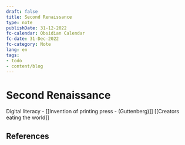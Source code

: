 ```yaml
---
draft: false
title: Second Renaissance
type: note
publishDate: 31-12-2022
fc-calendar: Obsidian Calendar
fc-date: 31-Dec-2022
fc-category: Note
lang: en
tags:
- todo
- content/blog
---
```


# Second Renaissance


Digital literacy - [[Invention of printing press - (Guttenberg)]]
[[Creators eating the world]]


## References
